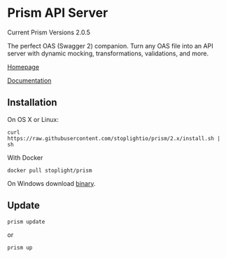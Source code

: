 # Prism API Server

Current Prism Versions 2.0.5

The perfect OAS (Swagger 2) companion. Turn any OAS file into an API server with dynamic mocking, transformations, validations, and more.

[Homepage](http://stoplight.io/platform/prism?utm_source=github&utm_medium=prism)

[Documentation](https://help.stoplight.io/prism/getting-started?utm_source=github&utm_medium=prism)

## Installation

On OS X or Linux:

```
curl https://raw.githubusercontent.com/stoplightio/prism/2.x/install.sh | sh
```

With Docker

```
docker pull stoplight/prism
```

On Windows download [binary](https://github.com/stoplightio/prism/releases).

## Update

```
prism update
```

or

```
prism up
```
